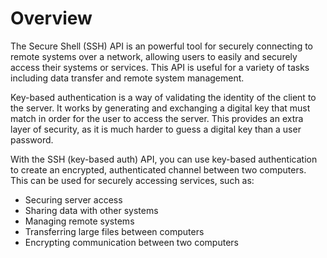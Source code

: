 # Overview

The Secure Shell (SSH) API is an powerful tool for securely connecting to remote systems over a network, allowing users to easily and securely access their systems or services. This API is useful for a variety of tasks including data transfer and remote system management.

Key-based authentication is a way of validating the identity of the client to the server. It works by generating and exchanging a digital key that must match in order for the user to access the server. This provides an extra layer of security, as it is much harder to guess a digital key than a user password.

With the SSH (key-based auth) API, you can use key-based authentication to create an encrypted, authenticated channel between two computers. This can be used for securely accessing services, such as:

- Securing server access
- Sharing data with other systems
- Managing remote systems
- Transferring large files between computers
- Encrypting communication between two computers
